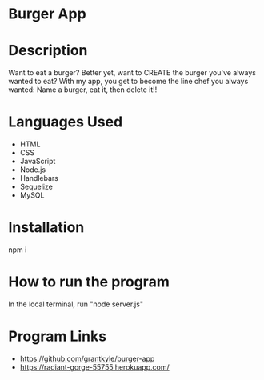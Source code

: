 # Burger App

# Description
Want to eat a burger? Better yet, want to CREATE the burger you've always wanted to eat? With my app, you get to become the line chef you always wanted: Name a burger, eat it, then delete it!!

# Languages Used
- HTML
- CSS
- JavaScript
- Node.js
- Handlebars
- Sequelize
- MySQL

# Installation
npm i

# How to run the program
In the local terminal, run "node server.js"

# Program Links
- https://github.com/grantkyle/burger-app
- https://radiant-gorge-55755.herokuapp.com/



